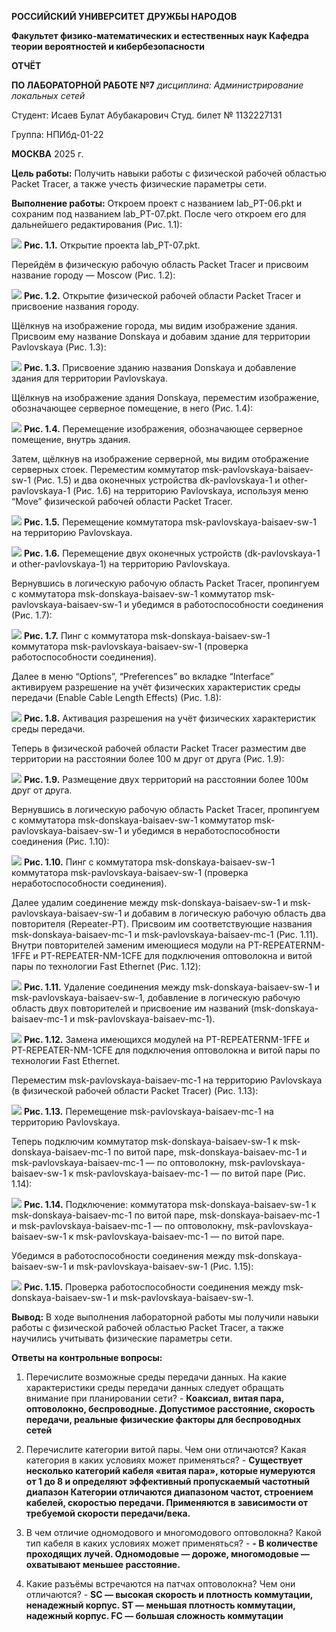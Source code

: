 ﻿**РОССИЙСКИЙ УНИВЕРСИТЕТ ДРУЖБЫ НАРОДОВ** 

**Факультет физико-математических и естественных наук Кафедра теории вероятностей и кибербезопасности** 

**ОТЧЁТ** 

**ПО ЛАБОРАТОРНОЙ РАБОТЕ №7** 
*дисциплина: Администрирование локальных сетей* 

Студент: Исаев Булат Абубакарович Студ. билет № 1132227131 

Группа: НПИбд-01-22

**МОСКВА** 2025 г.

**Цель работы:** 
Получить навыки работы с физической рабочей областью Packet Tracer, а также учесть физические параметры сети.

**Выполнение работы:** 
Откроем проект с названием lab_PT-06.pkt и сохраним под названием lab_PT-07.pkt. После чего откроем его для дальнейшего редактирования (Рис. 1.1):

![](Images/1.png)
**Рис. 1.1.** Открытие проекта lab_PT-07.pkt.


Перейдём в физическую рабочую область Packet Tracer и присвоим название городу — Moscow (Рис. 1.2):


![](Images/2.png)
**Рис. 1.2.** Открытие физической рабочей области Packet Tracer и присвоение названия городу.


Щёлкнув на изображение города, мы видим изображение здания. Присвоим ему название Donskaya и добавим здание для территории Pavlovskaya (Рис. 1.3):


![](Images/3.png)
**Рис. 1.3.** Присвоение зданию названия Donskaya и добавление здания для территории Pavlovskaya.


Щёлкнув на изображение здания Donskaya, переместим изображение, обозначающее серверное помещение, в него (Рис. 1.4):


![](Images/4.png)
**Рис. 1.4.** Перемещение изображения, обозначающее серверное помещение, внутрь здания.


Затем, щёлкнув на изображение серверной, мы видим отображение серверных стоек. Переместим коммутатор msk-pavlovskaya-baisaev-sw-1 (Рис. 1.5) и два оконечных устройства dk-pavlovskaya-1 и other-pavlovskaya-1 (Рис. 1.6) на территорию Pavlovskaya, используя меню “Move” физической рабочей области Packet Tracer.


![](Images/5.png)
**Рис. 1.5.** Перемещение коммутатора msk-pavlovskaya-baisaev-sw-1 на территорию Pavlovskaya. 


![](Images/6.png)
**Рис. 1.6.** Перемещение двух оконечных устройств (dk-pavlovskaya-1 и other-pavlovskaya-1)  на территорию Pavlovskaya.


Вернувшись в логическую рабочую область Packet Tracer, пропингуем с коммутатора msk-donskaya-baisaev-sw-1 коммутатор msk-pavlovskaya-baisaev-sw-1 и убедимся в работоспособности соединения (Рис. 1.7):


![](Images/7.png)
**Рис. 1.7.** Пинг с коммутатора msk-donskaya-baisaev-sw-1 коммутатора msk-pavlovskaya-baisaev-sw-1 (проверка работоспособности соединения).


Далее в меню “Options”, “Preferences” во вкладке “Interface” активируем разрешение на учёт физических характеристик среды передачи (Enable Cable Length Effects) (Рис. 1.8):


![](Images/8.png)
**Рис. 1.8.** Активация разрешения на учёт физических характеристик среды передачи.


Теперь в физической рабочей области Packet Tracer разместим две территории на расстоянии более 100 м друг от друга (Рис. 1.9):


![](Images/9.png)
**Рис. 1.9.** Размещение двух территорий на расстоянии более 100м друг от друга.


Вернувшись в логическую рабочую область Packet Tracer, пропингуем с коммутатора msk-donskaya-baisaev-sw-1 коммутатор msk-pavlovskaya-baisaev-sw-1 и убедимся в неработоспособности соединения (Рис. 1.10):


![](Images/10.png)
**Рис. 1.10.** Пинг с коммутатора msk-donskaya-baisaev-sw-1 коммутатора msk-pavlovskaya-baisaev-sw-1 (проверка неработоспособности соединения).


Далее удалим соединение между msk-donskaya-baisaev-sw-1 и msk-pavlovskaya-baisaev-sw-1 и добавим в логическую рабочую область два повторителя (Repeater-PT). Присвоим им соответствующие названия msk-donskaya-baisaev-mc-1 и msk-pavlovskaya-baisaev-mc-1 (Рис. 1.11). Внутри повторителей заменим имеющиеся модули на PT-REPEATERNM-1FFE и PT-REPEATER-NM-1CFE для подключения оптоволокна и витой пары по технологии Fast Ethernet (Рис. 1.12):


![](Images/11.png)
**Рис. 1.11.** Удаление соединения между msk-donskaya-baisaev-sw-1 и msk-pavlovskaya-baisaev-sw-1, добавление в логическую рабочую область двух повторителей и присвоение им названий (msk-donskaya-baisaev-mc-1 и msk-pavlovskaya-baisaev-mc-1).


![](Images/12.png)
**Рис. 1.12.** Замена имеющихся модулей на PT-REPEATERNM-1FFE и PT-REPEATER-NM-1CFE для подключения оптоволокна и витой пары по технологии Fast Ethernet.


Переместим msk-pavlovskaya-baisaev-mc-1 на территорию Pavlovskaya (в физической рабочей области Packet Tracer) (Рис. 1.13):


![](Images/13.png)
**Рис. 1.13.** Перемещение msk-pavlovskaya-baisaev-mc-1 на территорию Pavlovskaya.


Теперь подключим коммутатор msk-donskaya-baisaev-sw-1 к msk-donskaya-baisaev-mc-1 по витой паре, msk-donskaya-baisaev-mc-1 и msk-pavlovskaya-baisaev-mc-1 — по оптоволокну, msk-pavlovskaya-baisaev-sw-1 к msk-pavlovskaya-baisaev-mc-1 — по витой паре (Рис. 1.14):


![](Images/14.png)
**Рис. 1.14.** Подключение: коммутатора msk-donskaya-baisaev-sw-1 к msk-donskaya-baisaev-mc-1 по витой паре, msk-donskaya-baisaev-mc-1 и msk-pavlovskaya-baisaev-mc-1 — по оптоволокну, msk-pavlovskaya-baisaev-sw-1 к msk-pavlovskaya-baisaev-mc-1 — по витой паре.


Убедимся в работоспособности соединения между msk-donskaya-baisaev-sw-1 и msk-pavlovskaya-baisaev-sw-1 (Рис. 1.15):


![](Images/15.png)
**Рис. 1.15.** Проверка работоспособности соединения между msk-donskaya-baisaev-sw-1 и msk-pavlovskaya-baisaev-sw-1.


**Вывод:** 
В ходе выполнения лабораторной работы мы получили навыки работы с физической рабочей областью Packet Tracer, а также научились учитывать физические параметры сети.


**Ответы на контрольные вопросы:** 

1.	Перечислите возможные среды передачи данных. На какие характеристики среды передачи данных следует обращать внимание при планировании сети?  - **Коаксиал, витая пара, оптоволокно, беспроводные. Допустимое расстояние, скорость передачи, реальные физические факторы для беспроводных сетей** 

2.	Перечислите категории витой пары. Чем они отличаются? Какая категория в каких условиях может применяться?  - **Существует несколько категорий кабеля «витая пара», которые нумеруются от 1 до 8 и определяют эффективный пропускаемый частотный диапазон Категории отличаются диапазоном частот, строением кабелей, скоростью передачи. Применяются в зависимости от требуемой скорости передачи/века.** 

3.	В чем отличие одномодового и многомодового оптоволокна? Какой тип кабеля в каких условиях может применяться?  - **- В количестве проходящих лучей. Одномодовые — дороже, многомодовые — охватывают меньшее расстояние.** 

4.	Какие разъёмы встречаются на патчах оптоволокна? Чем они отличаются?  - **SC — высокая скорость и плотность коммутации, ненадежный корпус. ST — меньшая плотность коммутации, надежный корпус. FC — большая сложность коммутации** 
